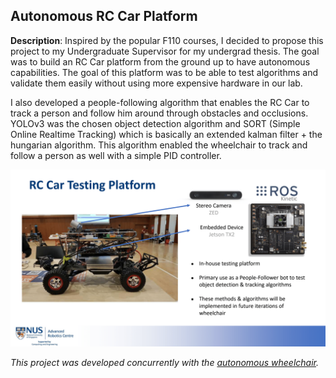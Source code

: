 ## Autonomous RC Car Platform

**Description**: Inspired by the popular F110 courses, I decided to propose this project to my Undergraduate Supervisor for my undergrad thesis. The goal was to build an RC Car platform from the ground up to have autonomous capabilities. The goal of this platform was to be able to test algorithms and validate them easily without using more expensive hardware in our lab. 

I also developed a people-following algorithm that enables the RC Car to track a person and follow him around through obstacles and occlusions. YOLOv3 was the chosen object detection algorithm and SORT (Simple Online Realtime Tracking) which is basically an extended kalman filter + the hungarian algorithm. This algorithm enabled the wheelchair to track and follow a person as well with a simple PID controller. 

![](../images/rccar.png)

_This project was developed concurrently with the [autonomous wheelchair](../Wheelchair.md)._ 